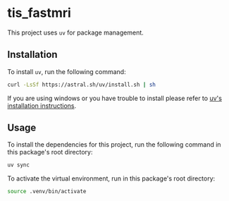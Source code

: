# tis_fastmri

This project uses `uv` for package management.

## Installation

To install `uv`, run the following command:

```bash
curl -LsSf https://astral.sh/uv/install.sh | sh
```

If you are using windows or you have trouble to install please refer to [uv's installation instructions](https://docs.astral.sh/uv/getting-started/installation/).

## Usage

To install the dependencies for this project, run the following command in this package's root directory:

```bash
uv sync
```

To activate the virtual environment, run in this package's root directory:

```bash
source .venv/bin/activate
```
